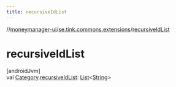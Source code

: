 ```yaml
---
title: recursiveIdList
---
```

//[moneymanager-ui](../../index.html)/[se.tink.commons.extensions](index.html)/[recursiveIdList](recursive-id-list.html)



# recursiveIdList



[androidJvm]\
val [Category](../com.tink.model.category/-category/index.html).[recursiveIdList](recursive-id-list.html): [List](https://kotlinlang.org/api/latest/jvm/stdlib/kotlin.collections/-list/index.html)&lt;[String](https://kotlinlang.org/api/latest/jvm/stdlib/kotlin/-string/index.html)&gt;




